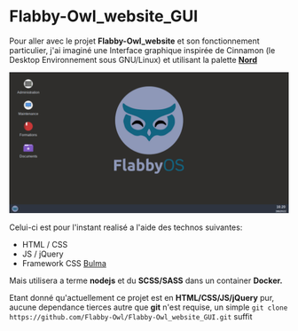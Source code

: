 # Flabby-Owl_website_GUI

Pour aller avec le projet **Flabby-Owl_website** et son fonctionnement particulier, j'ai imaginé une Interface graphique inspirée de Cinnamon (le Desktop Environnement sous GNU/Linux) et utilisant la palette **[Nord](https://www.nordtheme.com/ "An arctic, north-bluish color palette")**  

![Screenshot de Flabby-Owl_website_GUI](/demo/demo.png  "Voici a quoi cela ressemble")

Celui-ci est pour l'instant realisé a l'aide des technos suivantes:
- HTML / CSS
- JS / jQuery 
- Framework CSS [Bulma](https://bulma.io/ "Bulma: the modern CSS framework that just works.")

Mais utilisera a terme **nodejs** et du **SCSS/SASS** dans un container **Docker.**

Etant donné qu'actuellement ce projet est en **HTML/CSS/JS/jQuery** pur, aucune dependance tierces autre que **git** n'est requise, un simple `git clone https://github.com/Flabby-Owl/Flabby-Owl_website_GUI.git` suffit